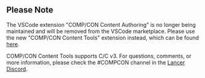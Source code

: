 ## Please Note

The VSCode extension "COMP/CON Content Authoring" is no longer being maintained and will be removed from the VSCode marketplace. Please use the new "COMP/CON Content Tools" extension instead, which can be found [here](https://marketplace.visualstudio.com/items?itemName=compcon.comp-con-content-tools).

COMP/CON Content Tools supports C/C v3. For questions, comments, or more information, please check the #COMPCON channel in the [Lancer Discord](https://discord.gg/CuyFmn2).
